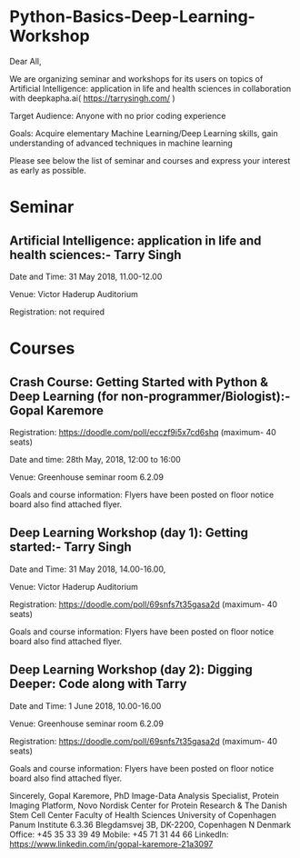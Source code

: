 # Python-Basics-Deep-Learning-Workshop



Dear All,

We are organizing  seminar and workshops for its users on topics of Artificial Intelligence: application in life and health sciences in collaboration with deepkapha.ai( https://tarrysingh.com/ )

Target Audience: Anyone with no prior coding experience

Goals: Acquire elementary Machine Learning/Deep Learning skills, gain understanding of advanced techniques in machine learning
 
Please see below the list of seminar and courses and express your interest as early as possible.


 
# Seminar

## Artificial Intelligence: application in life and health sciences:- Tarry Singh

Date and Time: 31 May 2018, 11.00-12.00

Venue: Victor Haderup Auditorium

Registration: not required
 


 
# Courses

## Crash Course: Getting Started with Python & Deep Learning (for non-programmer/Biologist):- Gopal Karemore

Registration: https://doodle.com/poll/ecczf9i5x7cd6shq  (maximum- 40 seats)

Date and time: 28th May, 2018, 12:00 to 16:00

Venue: Greenhouse seminar room 6.2.09

Goals and course information: Flyers have been posted on floor notice board also find attached flyer.

 
 
## Deep Learning Workshop (day 1): Getting started:- Tarry Singh

Date and Time:  31 May 2018, 14.00-16.00, 

Venue: Victor Haderup Auditorium

Registration: https://doodle.com/poll/69snfs7t35gasa2d (maximum- 40 seats)

Goals and course information: Flyers have been posted on floor notice board also find attached flyer.

 
 
## Deep Learning Workshop (day 2):  Digging Deeper: Code along with Tarry

Date and Time:  1 June 2018, 10.00-16.00

Venue: Greenhouse seminar room 6.2.09

Registration: https://doodle.com/poll/69snfs7t35gasa2d (maximum- 40 seats)

Goals and course information: Flyers have been posted on floor notice board also find attached flyer.

 
 

Sincerely,
Gopal Karemore, PhD
Image-Data Analysis Specialist, 
Protein Imaging Platform,
Novo Nordisk Center for Protein Research &
The Danish Stem Cell Center
Faculty of Health Sciences
University of Copenhagen
Panum Institute 6.3.36
Blegdamsvej 3B, 
DK-2200, Copenhagen N
Denmark 
Office:  +45 35 33 39 49
Mobile: +45 71 31 44 66
LinkedIn: https://www.linkedin.com/in/gopal-karemore-21a3097
